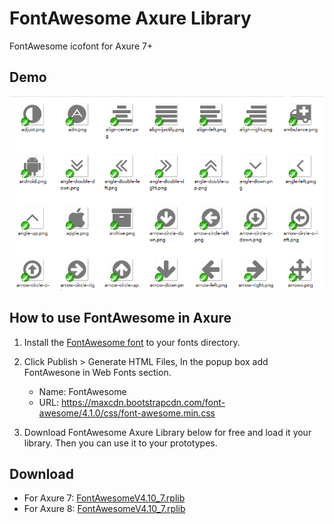 FontAwesome Axure Library
=========================

FontAwesome icofont for Axure 7+

## Demo

![FontAwesome Axure Library](./widgets.png)

## How to use FontAwesome in Axure

1. Install the [FontAwesome font](https://github.com/duzyn/fontawesome-axure-library/blob/master/fonts/FontAwesome.otf?raw=true) to your fonts directory.

2. Click Publish > Generate HTML Files, In the popup box add FontAwesone in Web Fonts section.
	
	- Name: FontAwesome
	- URL: https://maxcdn.bootstrapcdn.com/font-awesome/4.1.0/css/font-awesome.min.css

3. Download FontAwesome Axure Library below for free and load it your library. Then you can use it to your prototypes.

## Download

-	For Axure 7: [FontAwesomeV4.10_7.rplib](FontAwesomeV4.1.0_7.rplib)
-	For Axure 8: [FontAwesomeV4.10_7.rplib](FontAwesomeV4.1.0_8.rplib)
